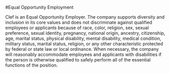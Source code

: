#Equal Opportunity Employment

Clef is an Equal Opportunity Employer. The company supports diversity and inclusion in its core values and does not discriminate against qualified employees or applicants because of race, color, religion, sex, sexual preference, sexual identity, pregnancy, national origin, ancestry, citizenship, age, marital status, physical disability, mental disability, medical condition, military status, marital status, religion, or any other characteristic protected by federal or state law or local ordinance. When necessary, the company will reasonably accommodate employees and applicants with disabilities if the person is otherwise qualified to safely perform all of the essential functions of the position.
